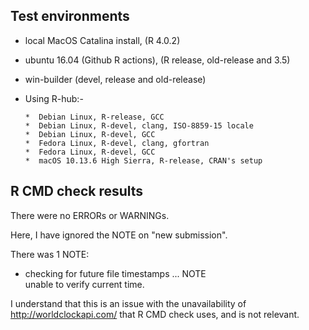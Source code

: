 ## Test environments
* local MacOS Catalina install, (R 4.0.2)
* ubuntu 16.04 (Github R actions), (R release, old-release and 3.5)
* win-builder (devel, release and old-release)
* Using R-hub:-  

      *  Debian Linux, R-release, GCC  
      *  Debian Linux, R-devel, clang, ISO-8859-15 locale  
      *  Debian Linux, R-devel, GCC  
      *  Fedora Linux, R-devel, clang, gfortran  
      *  Fedora Linux, R-devel, GCC  
      *  macOS 10.13.6 High Sierra, R-release, CRAN's setup  

## R CMD check results
There were no ERRORs or WARNINGs. 

Here, I have ignored the NOTE on "new submission".

There was 1 NOTE:

* checking for future file timestamps ... NOTE  
  unable to verify current time.

I understand that this is an issue with the unavailability of <http://worldclockapi.com/> that R CMD check uses, and is not relevant.